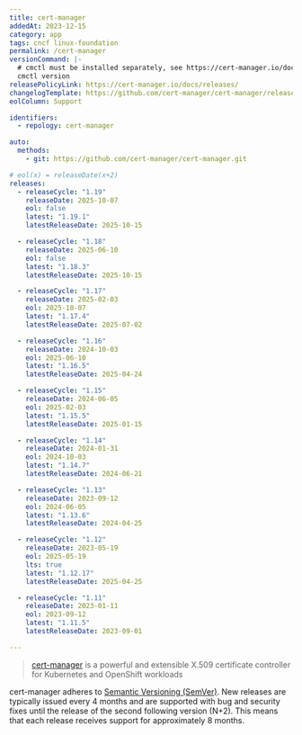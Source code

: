 ```yaml
---
title: cert-manager
addedAt: 2023-12-15
category: app
tags: cncf linux-foundation
permalink: /cert-manager
versionCommand: |-
  # cmctl must be installed separately, see https://cert-manager.io/docs/reference/cmctl/.
  cmctl version
releasePolicyLink: https://cert-manager.io/docs/releases/
changelogTemplate: https://github.com/cert-manager/cert-manager/releases/tag/v__LATEST__
eolColumn: Support

identifiers:
  - repology: cert-manager

auto:
  methods:
    - git: https://github.com/cert-manager/cert-manager.git

# eol(x) = releaseDate(x+2)
releases:
  - releaseCycle: "1.19"
    releaseDate: 2025-10-07
    eol: false
    latest: "1.19.1"
    latestReleaseDate: 2025-10-15

  - releaseCycle: "1.18"
    releaseDate: 2025-06-10
    eol: false
    latest: "1.18.3"
    latestReleaseDate: 2025-10-15

  - releaseCycle: "1.17"
    releaseDate: 2025-02-03
    eol: 2025-10-07
    latest: "1.17.4"
    latestReleaseDate: 2025-07-02

  - releaseCycle: "1.16"
    releaseDate: 2024-10-03
    eol: 2025-06-10
    latest: "1.16.5"
    latestReleaseDate: 2025-04-24

  - releaseCycle: "1.15"
    releaseDate: 2024-06-05
    eol: 2025-02-03
    latest: "1.15.5"
    latestReleaseDate: 2025-01-15

  - releaseCycle: "1.14"
    releaseDate: 2024-01-31
    eol: 2024-10-03
    latest: "1.14.7"
    latestReleaseDate: 2024-06-21

  - releaseCycle: "1.13"
    releaseDate: 2023-09-12
    eol: 2024-06-05
    latest: "1.13.6"
    latestReleaseDate: 2024-04-25

  - releaseCycle: "1.12"
    releaseDate: 2023-05-19
    eol: 2025-05-19
    lts: true
    latest: "1.12.17"
    latestReleaseDate: 2025-04-25

  - releaseCycle: "1.11"
    releaseDate: 2023-01-11
    eol: 2023-09-12
    latest: "1.11.5"
    latestReleaseDate: 2023-09-01

---
```


> [cert-manager](https://cert-manager.io) is a powerful and extensible X.509 certificate controller
> for Kubernetes and OpenShift workloads

cert-manager adheres to [Semantic Versioning (SemVer)](https://semver.org/). New releases are
typically issued every 4 months and are supported with bug and security fixes until the release
of the second following version (N+2). This means that each release receives support for
approximately 8 months.
